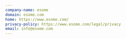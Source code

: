 ```yaml
---
company-name: esome
domain: esome.com
home: https://www.esome.com/
privacy-policy: https://www.esome.com/legal/privacy
email: info@esome.com
---
```




